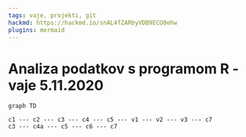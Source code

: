 ```yaml
---
tags: vaje, projekti, git
hackmd: https://hackmd.io/snAL4fZARbyVDB9ECO0ehw
plugins: mermaid
---
```

# Analiza podatkov s programom R - vaje 5.11.2020

```mermaid
graph TD

c1 --- c2 --- c3 --- c4 --- c5 --- v1 --- v2 --- v3 --- c7
c3 --- c4a --- c5 --- c6 --- c7
```
